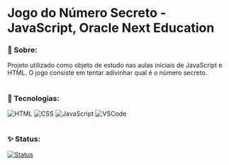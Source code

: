 # Jogo do Número Secreto - JavaScript, Oracle Next Education
###  :page_with_curl: Sobre:
Projeto utilizado como objeto de estudo nas aulas iniciais de JavaScript e HTML. O jogo consiste em tentar adivinhar qual é o número secreto.
#
### :rocket: Tecnologias:
![HTML](https://img.shields.io/badge/HTML-5-orange?style=flat&logo=html5&logoColor=white)
![CSS](https://img.shields.io/badge/CSS-3-blue?style=flat&logo=css3&logoColor=white)
![JavaScript](https://img.shields.io/badge/JavaScript-ES6-yellow?style=flat&logo=javascript&logoColor=white)
![VSCode](https://img.shields.io/badge/VSCode-007ACC?style=flat&logo=visual-studio-code&logoColor=white)

#
### ✨ Status:
[![Status](https://img.shields.io/badge/Status-Concluído-brightgreen)](https://link-para-o-status-do-projeto)






